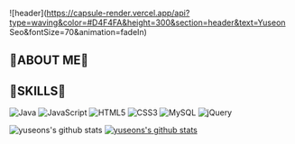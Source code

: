 ![header](https://capsule-render.vercel.app/api?type=waving&color=#D4F4FA&height=300&section=header&text=Yuseon Seo&fontSize=70&animation=fadeIn)

<!--
**yuseons/yuseons** is a ✨ _special_ ✨ repository because its `README.md` (this file) appears on your GitHub profile.

Here are some ideas to get you started:

- 🔭 I’m currently working on ...
- 🌱 I’m currently learning ...
- 👯 I’m looking to collaborate on ...
- 🤔 I’m looking for help with ...
- 💬 Ask me about ...
- 📫 How to reach me: ...
- 😄 Pronouns: ...
- ⚡ Fun fact: ...
-->

## 💫ABOUT ME💫

## 🔷SKILLS🔷
![Java](https://img.shields.io/badge/java-%23ED8B00.svg?style=for-the-badge&logo=java&logoColor=white)
![JavaScript](https://img.shields.io/badge/javascript-%23323330.svg?style=for-the-badge&logo=javascript&logoColor=%23F7DF1E)
![HTML5](https://img.shields.io/badge/html5-%23E34F26.svg?style=for-the-badge&logo=html5&logoColor=white)
![CSS3](https://img.shields.io/badge/css3-%231572B6.svg?style=for-the-badge&logo=css3&logoColor=white)
![MySQL](https://img.shields.io/badge/mysql-%2300f.svg?style=for-the-badge&logo=mysql&logoColor=white)
![jQuery](https://img.shields.io/badge/jquery-%230769AD.svg?style=for-the-badge&logo=jquery&logoColor=white)
  
  
![yuseons's github stats](https://github-readme-stats.vercel.app/api?username=yuseons&show_icons=true)
[![yuseons's github stats](https://github-readme-stats.vercel.app/api/top-langs/?username=yuseons&show_icons=true&hide_border=true&title_color=004386&icon_color=004386&layout=compact)](https://github.com/yuseons)
